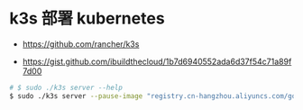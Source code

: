 # k3s 部署 kubernetes

* https://github.com/rancher/k3s

* https://gist.github.com/ibuildthecloud/1b7d6940552ada6d37f54c71a89f7d00

```bash
# $ sudo ./k3s server --help
$ sudo ./k3s server --pause-image "registry.cn-hangzhou.aliyuncs.com/google_containers/pause:3.2"
```
